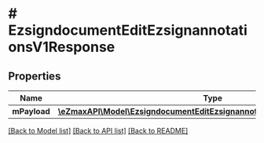 # # EzsigndocumentEditEzsignannotationsV1Response

## Properties

Name | Type | Description | Notes
------------ | ------------- | ------------- | -------------
**mPayload** | [**\eZmaxAPI\Model\EzsigndocumentEditEzsignannotationsV1ResponseMPayload**](EzsigndocumentEditEzsignannotationsV1ResponseMPayload.md) |  |

[[Back to Model list]](../../README.md#models) [[Back to API list]](../../README.md#endpoints) [[Back to README]](../../README.md)
